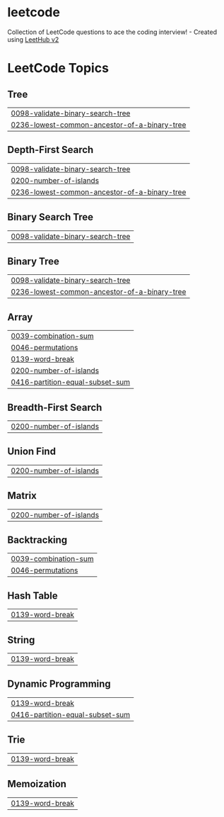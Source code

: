# leetcode
Collection of LeetCode questions to ace the coding interview! - Created using [LeetHub v2](https://github.com/arunbhardwaj/LeetHub-2.0)

<!---LeetCode Topics Start-->
# LeetCode Topics
## Tree
|  |
| ------- |
| [0098-validate-binary-search-tree](https://github.com/yadvendranaveen/leetcode/tree/master/0098-validate-binary-search-tree) |
| [0236-lowest-common-ancestor-of-a-binary-tree](https://github.com/yadvendranaveen/leetcode/tree/master/0236-lowest-common-ancestor-of-a-binary-tree) |
## Depth-First Search
|  |
| ------- |
| [0098-validate-binary-search-tree](https://github.com/yadvendranaveen/leetcode/tree/master/0098-validate-binary-search-tree) |
| [0200-number-of-islands](https://github.com/yadvendranaveen/leetcode/tree/master/0200-number-of-islands) |
| [0236-lowest-common-ancestor-of-a-binary-tree](https://github.com/yadvendranaveen/leetcode/tree/master/0236-lowest-common-ancestor-of-a-binary-tree) |
## Binary Search Tree
|  |
| ------- |
| [0098-validate-binary-search-tree](https://github.com/yadvendranaveen/leetcode/tree/master/0098-validate-binary-search-tree) |
## Binary Tree
|  |
| ------- |
| [0098-validate-binary-search-tree](https://github.com/yadvendranaveen/leetcode/tree/master/0098-validate-binary-search-tree) |
| [0236-lowest-common-ancestor-of-a-binary-tree](https://github.com/yadvendranaveen/leetcode/tree/master/0236-lowest-common-ancestor-of-a-binary-tree) |
## Array
|  |
| ------- |
| [0039-combination-sum](https://github.com/yadvendranaveen/leetcode/tree/master/0039-combination-sum) |
| [0046-permutations](https://github.com/yadvendranaveen/leetcode/tree/master/0046-permutations) |
| [0139-word-break](https://github.com/yadvendranaveen/leetcode/tree/master/0139-word-break) |
| [0200-number-of-islands](https://github.com/yadvendranaveen/leetcode/tree/master/0200-number-of-islands) |
| [0416-partition-equal-subset-sum](https://github.com/yadvendranaveen/leetcode/tree/master/0416-partition-equal-subset-sum) |
## Breadth-First Search
|  |
| ------- |
| [0200-number-of-islands](https://github.com/yadvendranaveen/leetcode/tree/master/0200-number-of-islands) |
## Union Find
|  |
| ------- |
| [0200-number-of-islands](https://github.com/yadvendranaveen/leetcode/tree/master/0200-number-of-islands) |
## Matrix
|  |
| ------- |
| [0200-number-of-islands](https://github.com/yadvendranaveen/leetcode/tree/master/0200-number-of-islands) |
## Backtracking
|  |
| ------- |
| [0039-combination-sum](https://github.com/yadvendranaveen/leetcode/tree/master/0039-combination-sum) |
| [0046-permutations](https://github.com/yadvendranaveen/leetcode/tree/master/0046-permutations) |
## Hash Table
|  |
| ------- |
| [0139-word-break](https://github.com/yadvendranaveen/leetcode/tree/master/0139-word-break) |
## String
|  |
| ------- |
| [0139-word-break](https://github.com/yadvendranaveen/leetcode/tree/master/0139-word-break) |
## Dynamic Programming
|  |
| ------- |
| [0139-word-break](https://github.com/yadvendranaveen/leetcode/tree/master/0139-word-break) |
| [0416-partition-equal-subset-sum](https://github.com/yadvendranaveen/leetcode/tree/master/0416-partition-equal-subset-sum) |
## Trie
|  |
| ------- |
| [0139-word-break](https://github.com/yadvendranaveen/leetcode/tree/master/0139-word-break) |
## Memoization
|  |
| ------- |
| [0139-word-break](https://github.com/yadvendranaveen/leetcode/tree/master/0139-word-break) |
<!---LeetCode Topics End-->